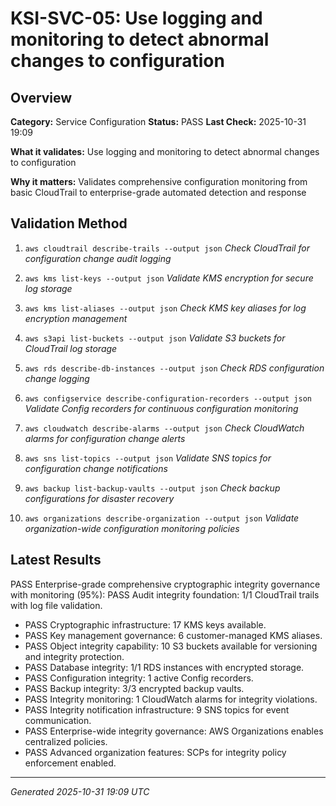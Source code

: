 # KSI-SVC-05: Use logging and monitoring to detect abnormal changes to configuration

## Overview

**Category:** Service Configuration
**Status:** PASS
**Last Check:** 2025-10-31 19:09

**What it validates:** Use logging and monitoring to detect abnormal changes to configuration

**Why it matters:** Validates comprehensive configuration monitoring from basic CloudTrail to enterprise-grade automated detection and response

## Validation Method

1. `aws cloudtrail describe-trails --output json`
   *Check CloudTrail for configuration change audit logging*

2. `aws kms list-keys --output json`
   *Validate KMS encryption for secure log storage*

3. `aws kms list-aliases --output json`
   *Check KMS key aliases for log encryption management*

4. `aws s3api list-buckets --output json`
   *Validate S3 buckets for CloudTrail log storage*

5. `aws rds describe-db-instances --output json`
   *Check RDS configuration change logging*

6. `aws configservice describe-configuration-recorders --output json`
   *Validate Config recorders for continuous configuration monitoring*

7. `aws cloudwatch describe-alarms --output json`
   *Check CloudWatch alarms for configuration change alerts*

8. `aws sns list-topics --output json`
   *Validate SNS topics for configuration change notifications*

9. `aws backup list-backup-vaults --output json`
   *Check backup configurations for disaster recovery*

10. `aws organizations describe-organization --output json`
   *Validate organization-wide configuration monitoring policies*

## Latest Results

PASS Enterprise-grade comprehensive cryptographic integrity governance with monitoring (95%): PASS Audit integrity foundation: 1/1 CloudTrail trails with log file validation.
- PASS Cryptographic infrastructure: 17 KMS keys available.
- PASS Key management governance: 6 customer-managed KMS aliases.
- PASS Object integrity capability: 10 S3 buckets available for versioning and integrity protection.
- PASS Database integrity: 1/1 RDS instances with encrypted storage.
- PASS Configuration integrity: 1 active Config recorders.
- PASS Backup integrity: 3/3 encrypted backup vaults.
- PASS Integrity monitoring: 1 CloudWatch alarms for integrity violations.
- PASS Integrity notification infrastructure: 9 SNS topics for event communication.
- PASS Enterprise-wide integrity governance: AWS Organizations enables centralized policies.
- PASS Advanced organization features: SCPs for integrity policy enforcement enabled.

---
*Generated 2025-10-31 19:09 UTC*